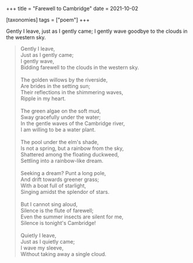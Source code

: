 +++
title = "Farewell to Cambridge"
date = 2021-10-02

[taxonomies]
tags = ["poem"]
+++

Gently I leave, just as I gently came; I gently wave goodbye to the clouds in the western sky.

<!-- more -->

> Gently I leave,<br>
> Just as I gently came;<br>
> I gently wave,<br>
> Bidding farewell to the clouds in the western sky.<br>
> <br>
> The golden willows by the riverside,<br>
> Are brides in the setting sun;<br>
> Their reflections in the shimmering waves,<br>
> Ripple in my heart.<br>
> <br>
> The green algae on the soft mud,<br>
> Sway gracefully under the water;<br>
> In the gentle waves of the Cambridge river,<br>
> I am willing to be a water plant.<br>
> <br>
> The pool under the elm's shade,<br>
> Is not a spring, but a rainbow from the sky,<br>
> Shattered among the floating duckweed,<br>
> Settling into a rainbow-like dream.<br>
> <br>
> Seeking a dream? Punt a long pole,<br>
> And drift towards greener grass;<br>
> With a boat full of starlight,<br>
> Singing amidst the splendor of stars.<br>
> <br>
> But I cannot sing aloud,<br>
> Silence is the flute of farewell;<br>
> Even the summer insects are silent for me,<br>
> Silence is tonight's Cambridge!<br>
> <br>
> Quietly I leave,<br>
> Just as I quietly came;<br>
> I wave my sleeve,<br>
> Without taking away a single cloud.